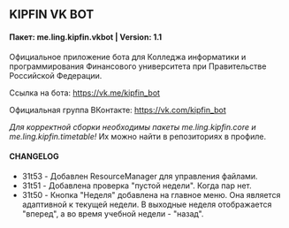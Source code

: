 ## KIPFIN VK BOT
#### Пакет: me.ling.kipfin.vkbot | Version: 1.1

Официальное приложение бота для Колледжа информатики и программирования Финансового университета при Правительстве Российской Федерации.

Ссылка на бота: https://vk.me/kipfin_bot

Официальная группа ВКонтакте: https://vk.com/kipfin_bot

_Для корректной сборки необходимы пакеты me.ling.kipfin.core и me.ling.kipfin.timetable!_ Их можно найти в репозиториях в профиле.

#### CHANGELOG

- 31t53 - Добавлен ResourceManager для управления файлами.
- 31t51 - Добавлена проверка "пустой недели". Когда пар нет.
- 31t50 - Кнопка "Неделя" добавлена на главное меню. Она является адаптивной к текущей недели. В выходные неделя отображается "вперед", а во время учебной недели - "назад".
